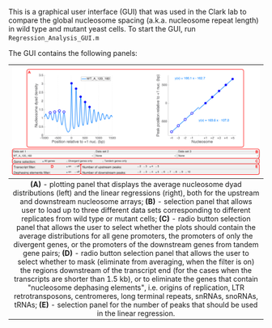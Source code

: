 This is a graphical user interface (GUI) that was used in the Clark lab to compare the global nucleosome spacing (a.k.a. nucleosome repeat length) in wild type and mutant yeast cells.
To start the GUI, run `Regression_Analysis_GUI.m`

The GUI contains the following panels:

|![](panels.png)|
|:--:| 
| **(A)** - plotting panel that displays the average nucleosome dyad distributions (left) and the linear regressions (right), both for the upstream and downstream nucleosome arrays; **(B)** - selection panel that allows user to load up to three different data sets corresponding to different replicates from wild type or mutant cells; **(C)** - radio button selection panel that allows the user to select whether the plots should contain the average distributions for all gene promoters, the promoters of only the divergent genes, or the promoters of the downstream genes from tandem gene pairs; **(D)** - radio button selection panel that allows the user to select whether to mask (eliminate from averaging, when the filter is on) the regions downstream of the transcript end (for the cases when the transcripts are shorter than 1.5 kb), or to eliminate the genes that contain "nucleosome dephasing elements", i.e. origins of replication, LTR retrotransposons, centromeres, long terminal repeats, snRNAs, snoRNAs, tRNAs; **(E)** - selection panel for the number of peaks that should be used in the linear regression. |
